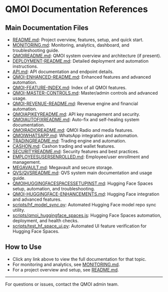 # QMOI Documentation References

## Main Documentation Files

- [README.md](./README.md): Project overview, features, setup, and quick start.
- [MONITORING.md](./MONITORING.md): Monitoring, analytics, dashboard, and troubleshooting guide.
- [QMOIREADME.md](./QMOIREADME.md): QMOI system overview and architecture (if present).
- [DEPLOYMENT-README.md](./DEPLOYMENT-README.md): Detailed deployment and automation instructions.
- [API.md](./API.md): API documentation and endpoint details.
- [QMOI-ENHANCED-README.md](./QMOI-ENHANCED-README.md): Enhanced features and advanced automation.
- [QMOI-FEATURE-INDEX.md](./QMOI-FEATURE-INDEX.md): Index of all QMOI features.
- [QMOI-MASTER-CONTROLS.md](./QMOI-MASTER-CONTROLS.md): Master/admin controls and advanced usage.
- [QMOI-REVENUE-README.md](./QMOI-REVENUE-README.md): Revenue engine and financial automation.
- [QMOIAPIKEYREADME.md](./QMOIAPIKEYREADME.md): API key management and security.
- [QMOIAUTOFIXREADME.md](./QMOIAUTOFIXREADME.md): Auto-fix and self-healing system documentation.
- [QMOIRADIOREADME.md](./QMOIRADIOREADME.md): QMOI Radio and media features.
- [QMOIWHATSAPP.md](./QMOIWHATSAPP.md): WhatsApp integration and automation.
- [TRADINGREADME.md](./TRADINGREADME.md): Trading engine and automation.
- [CASHON.md](./CASHON.md): Cashon trading and wallet features.
- [SECURITYREADME.md](./SECURITYREADME.md): Security features and best practices.
- [EMPLOYEESUSERSENROLLED.md](./EMPLOYEESUSERSENROLLED.md): Employee/user enrollment and management.
- [MEGAVAULT.md](./MEGAVAULT.md): Megavault and secure storage.
- [QVS/QVSREADME.md](./QVS/QVSREADME.md): QVS system main documentation and usage guide.
- [QMOIHUGGINGFACESPACESSETUPINST.md](./QMOIHUGGINGFACESPACESSETUPINST.md): Hugging Face Spaces setup, automation, and troubleshooting.
- [QMOI-HUGGINGFACE-ENHANCEMENTS.md](./QMOI-HUGGINGFACE-ENHANCEMENTS.md): Hugging Face integration and advanced features.
- [scripts/hf_model_sync.py](./scripts/hf_model_sync.py): Automated Hugging Face model repo sync utility.
- [scripts/qmoi_huggingface_spaces.js](./scripts/qmoi_huggingface_spaces.js): Hugging Face Spaces automation, deployment, and health checks.
- [scripts/test_hf_space_ui.py](./scripts/test_hf_space_ui.py): Automated UI feature verification for Hugging Face Spaces.

## How to Use
- Click any link above to view the full documentation for that topic.
- For monitoring and analytics, see [MONITORING.md](./MONITORING.md).
- For a project overview and setup, see [README.md](./README.md).

---
For questions or issues, contact the QMOI admin team. 